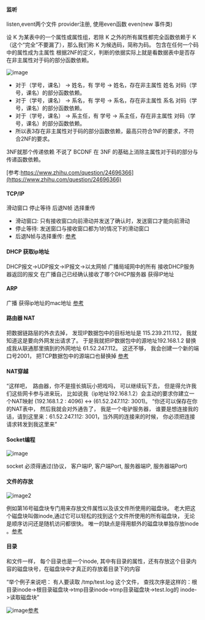#### 监听
listen,event两个文件 provider注册, 使用even函数 even(new 事件类)

设 K 为某表中的一个属性或属性组，若除 K 之外的所有属性都完全函数依赖于 K（这个“完全”不要漏了），那么我们称 K 为候选码，简称为码。
包含在任何一个码中的属性成为主属性
根据2NF的定义，判断的依据实际上就是看数据表中是否存在非主属性对于码的部分函数依赖。

![image](https://pic4.zhimg.com/80/51e2689ac9416a91800e63101bee9db7_hd.jpg)

* 对于（学号，课名） → 姓名，有 学号 → 姓名，存在非主属性 姓名 对码（学号，课名）的部分函数依赖。
* 对于（学号，课名） → 系名，有 学号 → 系名，存在非主属性 系名 对码（学号，课名）的部分函数依赖。
* 对于（学号，课名） → 系主任，有 学号 → 系主任，存在非主属性 对码（学号，课名）的部分函数依赖。
* 所以表3存在非主属性对于码的部分函数依赖，最高只符合1NF的要求，不符合2NF的要求。

3NF就那个传递依赖 不说了
BCDNF 在 3NF 的基础上消除主属性对于码的部分与传递函数依赖。

[参考:https://www.zhihu.com/question/24696366](https://www.zhihu.com/question/24696366)

#### TCP/IP
滑动窗口 停止等待 后退N帧 选择重传
* 滑动窗口: 只有接收窗口向前滑动并发送了确认时，发送窗口才能向前滑动
* 停止等待: 发送窗口与接收窗口都为1的情况下的滑动窗口
* 后退N帧与选择重传: [参考](https://mp.weixin.qq.com/s?__biz=MzAxOTc0NzExNg==&mid=2665513384&idx=1&sn=82c45e4430618270a744e212d2f57990&chksm=80d679ebb7a1f0fd27fe1814765a0e60b1c293ca4e09403271b4bb3f38f317439956fdca1bc1&scene=21#wechat_redirect)

#### DHCP 获取ip地址
DHCP报文->UDP报文->IP报文->以太网帧 广播局域网中的所有 接收DHCP服务器返回的报文 在广播自己已经确认接收了哪个DHCP服务器 获得IP地址
#### ARP
广播 获得ip地址的mac地址 [参考](https://mp.weixin.qq.com/s?__biz=MzAxOTc0NzExNg==&mid=2665513160&idx=1&sn=d938db4f1a2d62514b57e92fd8d3d749&scene=21#wechat_redirect)
#### 路由器 NAT
把数据链路层的外衣去掉， 发现IP数据包中的目标地址是 115.239.211.112， 我就知道这是要向外网发出请求了。
于是我就把IP数据包中的源地址192.168.1.2 替换成我从联通那里搞到的外网地址  61.52.247.112。
这还不够， 我会创建一个新的端口号2001， 把TCP数据包中的源端口也替换掉 [参考](https://mp.weixin.qq.com/s?__biz=MzAxOTc0NzExNg==&mid=2665513173&idx=1&sn=6ec5281b12ed5195070fa4df22383595&scene=21#wechat_redirect)
#### NAT穿越
“这样吧，　路由器，你不是擅长搞玩小把戏吗， 可以继续玩下去， 但是得允许我们这些网卡参与进来玩， 比如说我（ip地址192.168.1.2）会主动的要求你建立一个NAT映射 (192.168.1.2 : 4096) <-> (61.52.247.112: 3001)。
“你还可以保存在你的NAT表中，  然后我就会对外通告了， 我是一个电驴服务器， 谁要是想连接我的话，请到这里来：61.52.247.112: 3001，当外网的连接来的时候， 你必须把连接请求转发到我这里来”
#### Socket编程
![image](http://mmbiz.qpic.cn/mmbiz_png/KyXfCrME6UIP5lmpXXQZCXEeUd2sOdTYeRz3u3ccC2JJauiaWbmic2y5ZDztFpQ2JIWJUUdCnZovI0dJibsb6Ajpw/640?wx_fmt=png&tp=webp&wxfrom=5&wx_lazy=1&wx_co=1)

socket 必须得通过(协议， 客户端IP, 客户端Port,  服务器端IP, 服务器端Port) 
#### 文件的存放
![image2](http://mmbiz.qpic.cn/mmbiz_png/KyXfCrME6UKEwsTbaictKOckLQhuE79L4ic7tTOCmIx1fk7PvfC03ofXOJwvVM6tnzNec92RfslgWjKXm5yh2fEA/640?wx_fmt=png&tp=webp&wxfrom=5&wx_lazy=1&wx_co=1)

例如第16号磁盘块专门用来存放文件属性以及该文件所使用的磁盘块。
老大把这个磁盘块叫做inode,通过它可以轻松的找到这个文件所使用的所有磁盘块， 无论是顺序访问还是随机访问都很快。
唯一的缺点是得用额外的磁盘块单独存放inode 。[参考](https://mp.weixin.qq.com/s?__biz=MzAxOTc0NzExNg==&mid=2665513387&idx=1&sn=99665948d0b968cf15c5e7a01ffe166c&chksm=80d679e8b7a1f0febad077b57e8ad73bfb4b08de74814c45e1b1bd61ab4017b5041942403afb&scene=21#wechat_redirect)
#### 目录
和文件一样， 每个目录也是一个inode,  其中有目录的属性，还有存放这个目录内容的磁盘块号，在磁盘块中才真正的存放着目录下的内容

“举个例子来说吧： 有人要读取  /tmp/test.log  这个文件， 查找次序是这样的：根目录inode->根目录磁盘块->tmp目录inode->tmp目录磁盘块->test.log的 inode->读取磁盘块”

![image](http://mmbiz.qpic.cn/mmbiz_png/KyXfCrME6ULu5uegUBxu8afic7eQ47NJcag3AEK5VyDausdicHhpTbgAj0CJhkftuxY5D8U8g7kLoib6y86V8xLYQ/640?wx_fmt=png&tp=webp&wxfrom=5&wx_lazy=1&wx_co=1)[参考](https://mp.weixin.qq.com/s?__biz=MzAxOTc0NzExNg==&mid=2665513292&idx=1&sn=5b1c87dc72a20c92883924080174b16b&scene=21#wechat_redirect)
